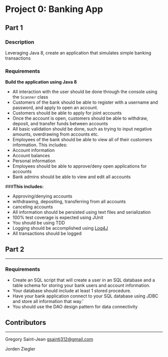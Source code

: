 # Project 0: Banking App

## Part 1
### **Description**
Leveraging Java 8, create an application that simulates simple banking transactions

### **Requirements**

**Build the application using Java 8**

* All interaction with the user should be done through the console using the `Scanner` class
* Customers of the bank should be able to register with a username and password, and apply to open an account.
* Customers should be able to apply for joint accounts
* Once the account is open, customers should be able to withdraw, deposit, and transfer funds between accounts
* All basic validation should be done, such as trying to input negative amounts, overdrawing from accounts etc.
* Employees of the bank should be able to view all of their customers information. This includes:
* Account information
* Account balances
* Personal information
* Employees should be able to approve/deny open applications for accounts
* Bank admins should be able to view and edit all accounts

###**This includes:**
* Approving/denying accounts
* withdrawing, depositing, transferring from all accounts
* canceling accounts
* All information should be persisted using text files and serialization
* 100% test coverage is expected using JUnit
* You should be using TDD
* Logging should be accomplished using [Log4J](https://logging.apache.org/log4j/2.x/)
* All transactions should be logged

## Part 2
---
### **Requirements**
* Create an SQL script that will create a user in an SQL database and a table schema for storing your bank users and account information.
* Your database should include at least 1 stored procedure.
* Have your bank application connect to your SQL database using JDBC and store all information that way.'
* You should use the DAO design pattern for data connectivity


## Contributors
---
Gregory Saint-Jean	gsaintj312@gmail.com

Jorden Ziegler
